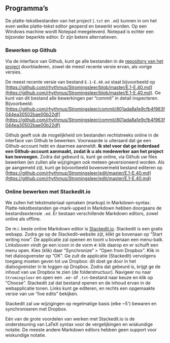 ## Programma’s

De platte-tekstbestanden van het project (`.txt` en `.md`) kunnen in om het even welke platte-tekst editor geopend en bewerkt worden. Op een Windows machine wordt Notepad meegeleverd. Notepad is echter een bijzonder beperkte editor. Er zijn betere alternatieven.

### Bewerken op Github

Via de interface van Github, kunt ge alle bestanden in de [repository van het project](https://github.com/rhythmus/Stromingsleer) doorbladeren, zowel de meest recente versie ervan, als vorige versies.

De meest recente versie van bestand `E.1-E.40.md` staat bijvoorbeeld op [https://github.com/rhythmus/Stromingsleer/blob/master/E.1-E.40.md](https://github.com/rhythmus/Stromingsleer/blob/master/E.1-E.40.md). Ge kunt van dit bestand alle bewerkingen per “commit” in detail inspecteren. Bijvoorbeeld: [https://github.com/rhythmus/Stromingsleer/commit/801ada8a1e9cfb4f963f044ea30502bae00b22df](https://github.com/rhythmus/Stromingsleer/commit/801ada8a1e9cfb4f963f044ea30502bae00b22df)

Github geeft ook de mogelijkheid om bestanden rechtstreeks online in de interface van Github te bewerken. Voorwaarde is uiteraard dat ge een Github-account hebt en daarmee aanmeldt. **Ik stel voor dat ge inderdaad een Github-account aanmaakt, zodat ik u als medewerker aan het project kan toevoegen.** Zodra dat gebeurd is, kunt ge online, via Github uw files bewerken (en zullen alle wijzigingen ook meteen geversioneerd worden. Als ge aangemeld zijt, kunt ge bijvoorbeeld bovenvermeld bestand editeren op [https://github.com/rhythmus/Stromingsleer/edit/master/E.1-E.40.md](https://github.com/rhythmus/Stromingsleer/edit/master/E.1-E.40.md)


### Online bewerken met Stackedit.io

We zullen het tekstmateriaal opmaken (markup) in Markdown-syntax. Platte-tekstbestanden ge-mark-upped in Markdown hebben doorgaans de bestandsextensie `.md`. Er bestaan verschillende Markdown editors, zowel online als offline.

De m.i. beste online Markdown editor is [Stackedit.io](https://stackedit.io/). Stackedit is een gratis webapp. Zodra ge op de Stackedit-website zijt, klikt ge bovenaan op “Start writing now”. De applicatie zal openen en toont u bovenaan een menu-balk. Linksboven vindt ge een icoon in de vorm `#`: klik daarop en er schuift een menu open. Kies (klik) daar “Synchronize” > “Open from Dropbox”. Klik in het dialoogvenster op “OK”. Ge zult de applicatie (Stackedit) vervolgens toegang moeten geven tot uw Dropbox: dit doet ge door in het dialoogvenster in te loggen op Dropbox. Zodra dat gebeurd is, krijgt ge de inhoud van uw Dropbox te zien (de folderstructuur). Navigeer nu naar `Stromingsleer` en open een `.md`- of `.txt`-bestand naar keuze en klik op “Choose”. Stackedit zal dat bestand openen en de inhoud ervan in de webapplicatie tonen. Links kunt ge editeren, en rechts een opgemaakte versie van uw “live edits” bekijken.

Stackedit zal uw wijzigingen op regelmatige basis (elke ~5') bewaren en synchroniseren met Dropbox.

Eén van de grote voordelen van werken met Stackedit.io is de ondersteuning van LaTeX syntax voor de vergelijkingen en wiskundige notatie. De meeste andere Markdown editors hebben geen support voor wiskundige notatie.